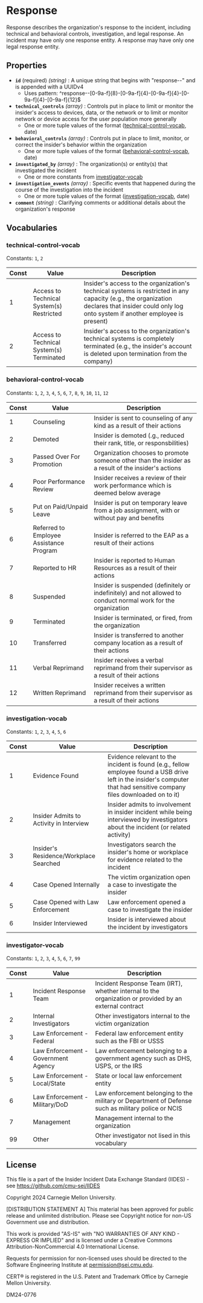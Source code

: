 # Response

Response describes the organization's response to the incident, including technical and behavioral controls, investigation, and legal response. An incident may have only one response entity. A response may have only one legal response entity.

## Properties

- **`id`** (required) _(string)_ : A unique string that begins with "response--" and is appended with a UUIDv4
  - Uses pattern: ^response--[0-9a-f]{8}-[0-9a-f]{4}-[0-9a-f]{4}-[0-9a-f]{4}-[0-9a-f]{12}$
- **`technical_controls`** _(array)_ : Controls put in place to limit or monitor the insider's access to devices, data, or the network or to limit or monitor network or device access for the user population more generally
  - One or more tuple values of the format ([technical-control-vocab](#technical-control-vocab), date)
- **`behavioral_controls`** _(array)_ : Controls put in place to limit, monitor, or correct the insider's behavior within the organization
  - One or more tuple values of the format ([behavioral-control-vocab](#behavioral-control-vocab), date)
- **`investigated_by`** _(array)_ : The organization(s) or entity(s) that investigated the incident
  - One or more constants from [investigator-vocab](#investigator-vocab)
- **`investigation_events`** _(array)_ : Specific events that happened during the course of the investigation into the incident
  - One or more tuple values of the format ([investigation-vocab](#investigation-vocab), date)
- **`comment`** _(string)_ : Clarifying comments or additional details about the organization's response

## Vocabularies

### technical-control-vocab

Constants: `1`, `2`

| Const | Value                                    | Description                                                                                                                                                                                     |
| ----- | ---------------------------------------- | ----------------------------------------------------------------------------------------------------------------------------------------------------------------------------------------------- |
| 1     | Access to Technical System(s) Restricted | Insider's access to the organization's technical systems is restricted in any capacity (e.g., the organization declares that insider could only log onto system if another employee is present) |
| 2     | Access to Technical System(s) Terminated | Insider's access to the organization's technical systems is completely terminated (e.g., the insider's account is deleted upon termination from the company)                                    |

### behavioral-control-vocab

Constants: `1`, `2`, `3`, `4`, `5`, `6`, `7`, `8`, `9`, `10`, `11`, `12`

| Const | Value                                   | Description                                                                                                   |
| ----- | --------------------------------------- | ------------------------------------------------------------------------------------------------------------- |
| 1     | Counseling                              | Insider is sent to counseling of any kind as a result of their actions                                        |
| 2     | Demoted                                 | Insider is demoted (.g., reduced their rank, title, or responsbilities)                                       |
| 3     | Passed Over For Promotion               | Organization chooses to promote someone other than the insider as a result of the insider's actions           |
| 4     | Poor Performance Review                 | Insider receives a review of their work performance which is deemed below average                             |
| 5     | Put on Paid/Unpaid Leave                | Insider is put on temporary leave from a job assignment, with or without pay and benefits                     |
| 6     | Referred to Employee Assistance Program | Insider is referred to the EAP as a result of their actions                                                   |
| 7     | Reported to HR                          | Insider is reported to Human Resources as a result of their actions                                           |
| 8     | Suspended                               | Insider is suspended (definitely or indefinitely) and not allowed to conduct normal work for the organization |
| 9     | Terminated                              | Insider is terminated, or fired, from the organization                                                        |
| 10    | Transferred                             | Insider is transferred to another company location as a result of their actions                               |
| 11    | Verbal Reprimand                        | Insider receives a verbal reprimand from their supervisor as a result of their actions                        |
| 12    | Written Reprimand                       | Insider receives a written reprimand from their supervisor as a result of their actions                       |

### investigation-vocab

Constants: `1`, `2`, `3`, `4`, `5`, `6`

| Const | Value                                   | Description                                                                                                                                                              |
| ----- | --------------------------------------- | ------------------------------------------------------------------------------------------------------------------------------------------------------------------------ |
| 1     | Evidence Found                          | Evidence relevant to the incident is found (e.g., fellow employee found a USB drive left in the insider's computer that had sensitive company files downloaded on to it) |
| 2     | Insider Admits to Activity in Interview | Insider admits to involvement in insider incident while being interviewed by investigators about the incident (or related activity)                                      |
| 3     | Insider's Residence/Workplace Searched  | Investigators search the insider's home or workplace for evidence related to the incident                                                                                |
| 4     | Case Opened Internally                  | The victim organization open a case to investigate the insider                                                                                                           |
| 5     | Case Opened with Law Enforcement        | Law enforcement opened a case to investigate the insider                                                                                                                 |
| 6     | Insider Interviewed                     | Insider is interviewed about the incident by investigators                                                                                                               |

### investigator-vocab

Constants: `1`, `2`, `3`, `4`, `5`, `6`, `7`, `99`

| Const | Value                               | Description                                                                                            |
| ----- | ----------------------------------- | ------------------------------------------------------------------------------------------------------ |
| 1     | Incident Response Team              | Incident Response Team (IRT), whether internal to the organization or provided by an external contract |
| 2     | Internal Investigators              | Other investigators internal to the victim organization                                                |
| 3     | Law Enforcement - Federal           | Federal law enforcement entity such as the FBI or USSS                                                 |
| 4     | Law Enforcement - Government Agency | Law enforcement belonging to a government agency such as DHS, USPS, or the IRS                         |
| 5     | Law Enforcement - Local/State       | State or local law enforcement entity                                                                  |
| 6     | Law Enforcement - Military/DoD      | Law enforcement belonging to the military or Department of Defense such as military police or NCIS     |
| 7     | Management                          | Management internal to the organization                                                                |
| 99    | Other                               | Other investigator not lised in this vocabulary                                                        |

## License

This file is a part of the Insider Incident Data Exchange Standard (IIDES) - see https://github.com/cmu-sei/IIDES

Copyright 2024 Carnegie Mellon University.

[DISTRIBUTION STATEMENT A] This material has been approved for public release and unlimited distribution. Please see Copyright notice for non-US Government use and distribution.

This work is provided \"AS-IS\" with \"NO WARRANTIES OF ANY KIND - EXPRESS OR IMPLIED\" and is licensed under a Creative Commons Attribution-NonCommercial 4.0 International License.

Requests for permission for non-licensed uses should be directed to the Software Engineering Institute at permission@sei.cmu.edu.

CERT® is registered in the U.S. Patent and Trademark Office by Carnegie Mellon University.

DM24-0776
